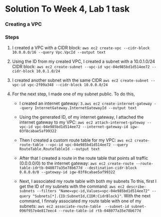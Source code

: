 # Solution To Week 4, Lab 1 task

### Creating a VPC

### Steps
1. I created a VPC with a CIDR block: `aws ec2 create-vpc --cidr-block 10.0.0.0/16 --query Vpc.VpcId --output text`

2. Using the ID from my created VPC, I created a subnet with a 10.0.1.0/24 CIDR block: `aws ec2 create-subnet --vpc-id vpc-04e985bd1d514ee72 --cidr-block 10.0.1.0/24`

3. I created another subnet with the same CIDR `aws ec2 create-subnet --vpc-id vpc-2f09a348 --cidr-block 10.0.0.0/24`

4. For the next step, I made one of my subnet public. To do this,
    - I created an internet gateway: `3.aws ec2 create-internet-gateway --query InternetGateway.InternetGatewayId --output text`

    - Using the generated ID, of my internet gateway, I attached the internet gateway to my VPC: `aws ec2 attach-internet-gateway --vpc-id vpc-04e985bd1d514ee72 --internet-gateway-id igw-03f8cabae5af99322`

    - Then I created a custom route table for my VPC: `aws ec2 create-route-table --vpc-id vpc-04e985bd1d514ee72 --query RouteTable.RouteTableId --output text` 

    - After that I created a route in the route table that points all traffic (0.0.0.0/0) to the internet gateway: `aws ec2 create-route --route-table-idrtb-048077a35e78b677d --destination-cidr-block 0.0.0.0/0 --gateway-id igw-03f8cabae5af99322`

    - Next, I associated my route table with both my subnets To this, first I get the ID of my subnets with the command: `aws ec2 describe-subnets --filters "Name=vpc-id,Values=vpc-04e985bd1d514ee72" --query "Subnets[*].{ID:SubnetId,CIDR:CidrBlock}"`. With the next command, I finnaly associated my route table with one of my subnets: `aws ec2 associate-route-table  --subnet-id subnet-096f957e4e817eec4 --route-table-id rtb-048077a35e78b677d`
    